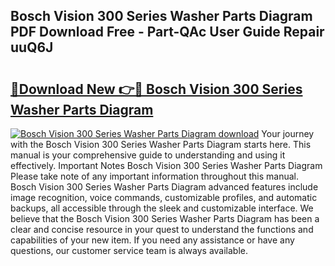 ## Bosch Vision 300 Series Washer Parts Diagram PDF Download Free - Part-QAc User Guide Repair uuQ6J

# <h2><a href="http://dflmids.blite.top/?on=Bosch+Vision+300+Series+Washer+Parts+Diagram">🔗Download New 👉🔴 Bosch Vision 300 Series Washer Parts Diagram</a></h2>

[![Bosch Vision 300 Series Washer Parts Diagram download](https://i.imgur.com/lujVjoI.png)](http://dflmids.blite.top/?on=Bosch+Vision+300+Series+Washer+Parts+Diagram)
Your journey with the Bosch Vision 300 Series Washer Parts Diagram starts here. This manual is your comprehensive guide to understanding and using it effectively. Important Notes Bosch Vision 300 Series Washer Parts Diagram Please take note of any important information throughout this manual. Bosch Vision 300 Series Washer Parts Diagram advanced features include image recognition, voice commands, customizable profiles, and automatic backups, all accessible through the sleek and customizable interface. We believe that the Bosch Vision 300 Series Washer Parts Diagram has been a clear and concise resource in your quest to understand the functions and capabilities of your new item. If you need any assistance or have any questions, our customer service team is always available.
